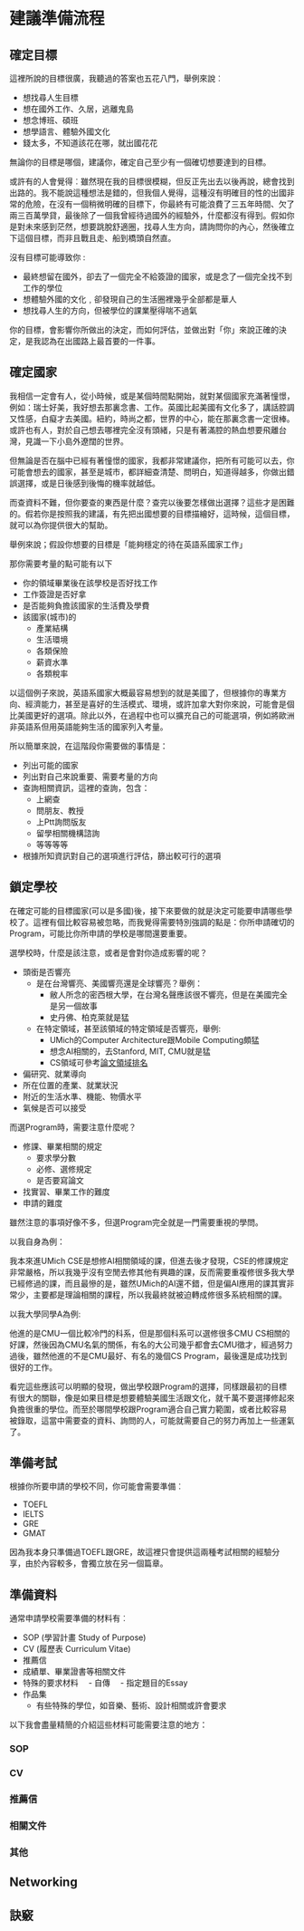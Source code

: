 # 建議準備流程

## 確定目標

這裡所說的目標很廣，我聽過的答案也五花八門，舉例來說︰

- 想找尋人生目標
- 想在國外工作、久居，逃離鬼島
- 想念博班、碩班
- 想學語言、體驗外國文化
- 錢太多，不知道該花在哪，就出國花花

無論你的目標是哪個，建議你，確定自己至少有一個確切想要達到的目標。

或許有的人會覺得︰雖然現在我的目標很模糊，但反正先出去以後再說，總會找到出路的。我不能說這種想法是錯的，但我個人覺得，這種沒有明確目的性的出國非常的危險，在沒有一個稍微明確的目標下，你最終有可能浪費了三五年時間、欠了兩三百萬學貸，最後除了一個我曾經待過國外的經驗外，什麼都沒有得到。假如你是對未來感到茫然，想要跳脫舒適圈，找尋人生方向，請詢問你的內心，然後確立下這個目標，而非且戰且走、船到橋頭自然直。

沒有目標可能導致你 :

- 最終想留在國外，卻去了一個完全不給簽證的國家，或是念了一個完全找不到工作的學位
- 想體驗外國的文化﹐卻發現自己的生活圈裡幾乎全部都是華人
- 想找尋人生的方向，但被學位的課業壓得喘不過氣

你的目標，會影響你所做出的決定，而如何評估，並做出對「你」來說正確的決定，是我認為在出國路上最首要的一件事。

## 確定國家

我相信一定會有人，從小時候，或是某個時間點開始，就對某個國家充滿著憧憬，例如：瑞士好美，我好想去那裏念書、工作。英國比起美國有文化多了，講話腔調又性感，白癡才去美國。紐約，時尚之都，世界的中心，能在那裏念書一定很棒。或許也有人，對於自己想去哪裡完全沒有頭緒，只是有著滿腔的熱血想要飛離台灣，見識一下小島外遼闊的世界。

但無論是否在腦中已經有著憧憬的國家，我都非常建議你，把所有可能可以去，你可能會想去的國家，甚至是城市，都詳細查清楚、問明白，知道得越多，你做出錯誤選擇，或是日後感到後悔的機率就越低。

而查資料不難，但你要查的東西是什麼？查完以後要怎樣做出選擇？這些才是困難的。假若你是按照我的建議，有先把出國想要的目標描繪好，這時候，這個目標，就可以為你提供很大的幫助。

舉例來說；假設你想要的目標是「能夠穩定的待在英語系國家工作」

那你需要考量的點可能有以下

- 你的領域畢業後在該學校是否好找工作
- 工作簽證是否好拿
- 是否能夠負擔該國家的生活費及學費
- 該國家(城市)的
  - 產業結構
  - 生活環境
  - 各類保險
  - 薪資水準
  - 各類稅率

以這個例子來說，英語系國家大概最容易想到的就是美國了，但根據你的專業方向、經濟能力，甚至是喜好的生活模式、環境，或許加拿大對你來說，可能會是個比美國更好的選項。除此以外，在過程中也可以擴充自己的可能選項，例如將歐洲非英語系但用英語能夠生活的國家列入考量。

所以簡單來說，在這階段你需要做的事情是：

- 列出可能的國家
- 列出對自己來說重要、需要考量的方向
- 查詢相關資訊，這裡的查詢，包含：
  - 上網查
  - 問朋友、教授
  - 上Ptt詢問版友
  - 留學相關機構諮詢
  - 等等等等
- 根據所知資訊對自己的選項進行評估，篩出較可行的選項

## 鎖定學校

在確定可能的目標國家(可以是多國)後，接下來要做的就是決定可能要申請哪些學校了。這裡有個比較容易被忽略，而我覺得需要特別強調的點是：你所申請確切的Program，可能比你所申請的學校是哪間還要重要。

選學校時，什麼是該注意，或者是會對你造成影響的呢？

- 頭銜是否響亮
  - 是在台灣響亮、美國響亮還是全球響亮？舉例：
    - 敝人所念的密西根大學，在台灣名聲應該很不響亮，但是在美國完全是另一個故事
    - 史丹佛、柏克萊就是猛
  - 在特定領域，甚至該領域的特定領域是否響亮，舉例:
    - UMich的Computer Architecture跟Mobile Computing頗猛
    - 想念AI相關的，去Stanford, MIT, CMU就是猛
    - CS領域可參考[論文領域排名](http://csrankings.org/)
- 偏研究、就業導向
- 所在位置的產業、就業狀況
- 附近的生活水準、機能、物價水平
- 氣候是否可以接受

而選Program時，需要注意什麼呢？

- 修課、畢業相關的規定
  - 要求學分數
  - 必修、選修規定
  - 是否要寫論文
- 找實習、畢業工作的難度
- 申請的難度

雖然注意的事項好像不多，但選Program完全就是一門需要重視的學問。

以我自身為例：

我本來進UMich CSE是想修AI相關領域的課，但進去後才發現，CSE的修課規定非常嚴格，所以我幾乎沒有空閒去修其他有興趣的課，反而需要重複修很多我大學已經修過的課，而且最慘的是，雖然UMich的AI還不錯，但是偏AI應用的課其實非常少，主要都是理論相關的課程，所以我最終就被迫轉成修很多系統相關的課。

以我大學同學A為例:

他進的是CMU一個比較冷門的科系，但是那個科系可以選修很多CMU CS相關的好課，然後因為CMU名氣的關係，有名的大公司幾乎都會去CMU徵才，經過努力過後，雖然他進的不是CMU最好、有名的幾個CS Program，最後還是成功找到很好的工作。

看完這些應該可以明顯的發現，做出學校跟Program的選擇，同樣跟最初的目標有很大的關聯，像是如果目標是想要體驗美國生活跟文化，就千萬不要選擇修起來負擔很重的學位。而至於哪間學校跟Program適合自己實力範圍，或者比較容易被錄取，這當中需要查的資料、詢問的人，可能就需要自己的努力再加上一些運氣了。

## 準備考試

根據你所要申請的學校不同，你可能會需要準備︰

- TOEFL
- IELTS
- GRE
- GMAT

因為我本身只準備過TOEFL跟GRE，故這裡只會提供這兩種考試相關的經驗分享，由於內容較多，會獨立放在另一個篇章。

## 準備資料

通常申請學校需要準備的材料有︰

- SOP (學習計畫 Study of Purpose)
- CV (履歷表 Curriculum Vitae)
- 推薦信
- 成績單、畢業證書等相關文件
- 特殊的要求材料
　- 自傳
　- 指定題目的Essay
- 作品集
  - 有些特殊的學位，如音樂、藝術、設計相關或許會要求

以下我會盡量精簡的介紹這些材料可能需要注意的地方：

### SOP

### CV

### 推薦信

### 相關文件

### 其他


## Networking

## 訣竅
[comment]: <TODO> ("問學長姊 該學校台灣人社團 一畝三分地")
